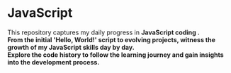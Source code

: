 # JavaScript
This repository captures my daily progress in <b>JavaScript coding <b>. 
<br>
From the initial 'Hello, World!' script to evolving projects, witness the growth of my JavaScript skills day by day. 
<br>
Explore the code history to follow the learning journey and gain insights into the development process.
